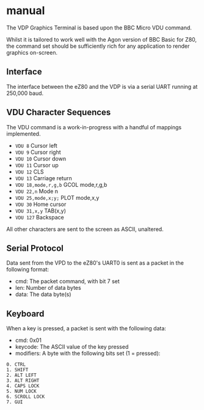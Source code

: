 # manual

The VDP Graphics Terminal is based upon the BBC Micro VDU command.

Whilst it is tailored to work well with the Agon version of BBC Basic for Z80, the command set should be sufficiently rich for any application to render graphics on-screen.

## Interface

The interface between the eZ80 and the VDP is via a serial UART running at 250,000 baud.

## VDU Character Sequences

The VDU command is a work-in-progress with a handful of mappings implemented.

- `VDU 8` Cursor left
- `VDU 9` Cursor right
- `VDU 10` Cursor down
- `VDU 11` Cursor up
- `VDU 12` CLS
- `VDU 13` Carriage return
- `VDU 18,mode,r,g,b` GCOL mode,r,g,b
- `VDU 22,n` Mode n
- `VDU 25,mode,x;y;` PLOT mode,x,y
- `VDU 30` Home cursor
- `VDU 31,x,y` TAB(x,y)
- `VDU 127` Backspace

All other characters are sent to the screen as ASCII, unaltered.

## Serial Protocol

Data sent from the VPD to the eZ80's UART0 is sent as a packet in the following format:

- cmd: The packet command, with bit 7 set
- len: Number of data bytes
- data: The data byte(s)

## Keyboard

When a key is pressed, a packet is sent with the following data:
- cmd: 0x01
- keycode: The ASCII value of the key pressed
- modifiers: A byte with the following bits set (1 = pressed):
```
0. CTRL
1. SHIFT
2. ALT LEFT
3. ALT RIGHT
4. CAPS LOCK
5. NUM LOCK
6. SCROLL LOCK
7. GUI
```